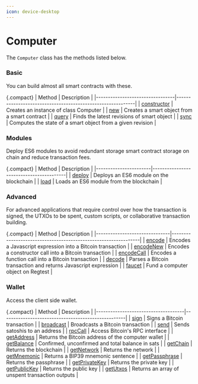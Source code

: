 ```yaml
---
icon: device-desktop
---
```


# Computer

The `Computer` class has the methods listed below.

### Basic

You can build almost all smart contracts with these.

{.compact}
| Method | Description |
|---------------------------------|------------------------------------------------------------|
| [constructor](./constructor.md) | Creates an instance of class Computer |
| [new](./new.md) | Creates a smart object from a smart contract |
| [query](./query.md) | Finds the latest revisions of smart object |
| [sync](./sync.md) | Computes the state of a smart object from a given revision |

### Modules

Deploy ES6 modules to avoid redundant storage smart contract storage on chain and reduce transaction fees.

{.compact}
| Method | Description |
|-----------------------|-----------------------------------------|
| [deploy](./deploy.md) | Deploys an ES6 module on the blockchain |
| [load](./load.md) | Loads an ES6 module from the blockchain |

### Advanced

For advanced applications that require control over how the transaction is signed, the UTXOs to be spent, custom scripts, or collaborative transaction building.

{.compact}
| Method | Description |
|-------------------------------|----------------------------------------------------------------|
| [encode](./encode.md) | Encodes a Javascript expression into a Bitcoin transaction |
| [encodeNew](./encodeNew.md) | Encodes a constructor call into a Bitcoin transaction |
| [encodeCall](./encodeCall.md) | Encodes a function call into a Bitcoin transaction |
| [decode](./decode.md) | Parses a Bitcoin transaction and returns Javascript expression |
| [faucet](./faucet) | Fund a computer object on Regtest |

### Wallet

Access the client side wallet.

{.compact}
| Method | Description |
|-------------------------------------|----------------------------------------------------|
| [sign](./sign.md) | Signs a Bitcoin transaction |
| [broadcast](./broadcast.md) | Broadcasts a Bitcoin transaction |
| [send](./send.md) | Sends satoshis to an address |
| [rpcCall](./rpcCall.md) | Access Bitcoin's RPC interface |
| [getAddress](./getAddress.md) | Returns the Bitcoin address of the computer wallet |
| [getBalance](./getBalance.md) | Confirmed, unconfirmed and total balance in sats |
| [getChain](./getChain.md) | Returns the blockchain |
| [getNetwork](./getNetwork.md) | Returns the network |
| [getMnemonic](./getMnemonic.md) | Returns a BIP39 mnemonic sentence |
| [getPassphrase](./getPassphrase.md) | Returns the passphrase |
| [getPrivateKey](./getPrivateKey.md) | Returns the private key |
| [getPublicKey](./getPublicKey.md) | Returns the public key |
| [getUtxos](./getUtxos.md) | Returns an array of unspent transaction outputs |
